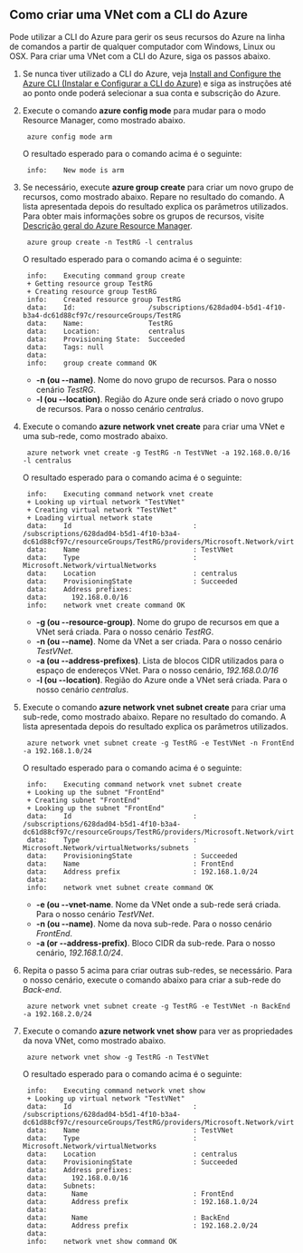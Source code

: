 ## Como criar uma VNet com a CLI do Azure

Pode utilizar a CLI do Azure para gerir os seus recursos do Azure na linha de comandos a partir de qualquer computador com Windows, Linux ou OSX. Para criar uma VNet com a CLI do Azure, siga os passos abaixo.

1. Se nunca tiver utilizado a CLI do Azure, veja [Install and Configure the Azure CLI (Instalar e Configurar a CLI do Azure)](../articles/xplat-cli-install.md) e siga as instruções até ao ponto onde poderá selecionar a sua conta e subscrição do Azure.
2. Execute o comando **azure config mode** para mudar para o modo Resource Manager, como mostrado abaixo.

        azure config mode arm

    O resultado esperado para o comando acima é o seguinte:

        info:    New mode is arm

3. Se necessário, execute **azure group create** para criar um novo grupo de recursos, como mostrado abaixo. Repare no resultado do comando. A lista apresentada depois do resultado explica os parâmetros utilizados. Para obter mais informações sobre os grupos de recursos, visite [Descrição geral do Azure Resource Manager](../articles/virtual-network/resource-group-overview.md#resource-groups).

        azure group create -n TestRG -l centralus

    O resultado esperado para o comando acima é o seguinte:

        info:    Executing command group create
        + Getting resource group TestRG
        + Creating resource group TestRG
        info:    Created resource group TestRG
        data:    Id:                  /subscriptions/628dad04-b5d1-4f10-b3a4-dc61d88cf97c/resourceGroups/TestRG
        data:    Name:                TestRG
        data:    Location:            centralus
        data:    Provisioning State:  Succeeded
        data:    Tags: null
        data:
        info:    group create command OK

    - **-n (ou --name)**. Nome do novo grupo de recursos. Para o nosso cenário *TestRG*.
    - **-l (ou --location)**. Região do Azure onde será criado o novo grupo de recursos. Para o nosso cenário *centralus*.

4. Execute o comando **azure network vnet create** para criar uma VNet e uma sub-rede, como mostrado abaixo. 

        azure network vnet create -g TestRG -n TestVNet -a 192.168.0.0/16 -l centralus

    O resultado esperado para o comando acima é o seguinte:

        info:    Executing command network vnet create
        + Looking up virtual network "TestVNet"
        + Creating virtual network "TestVNet"
        + Loading virtual network state
        data:    Id                              : /subscriptions/628dad04-b5d1-4f10-b3a4-dc61d88cf97c/resourceGroups/TestRG/providers/Microsoft.Network/virtualNetworks/TestVNet2
        data:    Name                            : TestVNet
        data:    Type                            : Microsoft.Network/virtualNetworks
        data:    Location                        : centralus
        data:    ProvisioningState               : Succeeded
        data:    Address prefixes:
        data:      192.168.0.0/16
        info:    network vnet create command OK

    - **-g (ou --resource-group)**. Nome do grupo de recursos em que a VNet será criada. Para o nosso cenário *TestRG*.
    - **-n (ou --name)**. Nome da VNet a ser criada. Para o nosso cenário *TestVNet*.
    - **-a (ou --address-prefixes)**. Lista de blocos CIDR utilizados para o espaço de endereços VNet. Para o nosso cenário, *192.168.0.0/16*
    - **-l (ou --location)**. Região do Azure onde a VNet será criada. Para o nosso cenário *centralus*.

5. Execute o comando **azure network vnet subnet create** para criar uma sub-rede, como mostrado abaixo. Repare no resultado do comando. A lista apresentada depois do resultado explica os parâmetros utilizados.

        azure network vnet subnet create -g TestRG -e TestVNet -n FrontEnd -a 192.168.1.0/24

    O resultado esperado para o comando acima é o seguinte:

        info:    Executing command network vnet subnet create
        + Looking up the subnet "FrontEnd"
        + Creating subnet "FrontEnd"
        + Looking up the subnet "FrontEnd"
        data:    Id                              : /subscriptions/628dad04-b5d1-4f10-b3a4-dc61d88cf97c/resourceGroups/TestRG/providers/Microsoft.Network/virtualNetworks/TestVNet/subnets/FrontEnd
        data:    Type                            : Microsoft.Network/virtualNetworks/subnets
        data:    ProvisioningState               : Succeeded
        data:    Name                            : FrontEnd
        data:    Address prefix                  : 192.168.1.0/24
        data:
        info:    network vnet subnet create command OK

    - **-e (ou --vnet-name**. Nome da VNet onde a sub-rede será criada. Para o nosso cenário *TestVNet*.
    - **-n (ou --name)**. Nome da nova sub-rede. Para o nosso cenário *FrontEnd*.
    - **-a (or --address-prefix)**. Bloco CIDR da sub-rede. Para o nosso cenário, *192.168.1.0/24*.

6. Repita o passo 5 acima para criar outras sub-redes, se necessário. Para o nosso cenário, execute o comando abaixo para criar a sub-rede do *Back-end*.

        azure network vnet subnet create -g TestRG -e TestVNet -n BackEnd -a 192.168.2.0/24

4. Execute o comando **azure network vnet show** para ver as propriedades da nova VNet, como mostrado abaixo.

        azure network vnet show -g TestRG -n TestVNet

    O resultado esperado para o comando acima é o seguinte:

        info:    Executing command network vnet show
        + Looking up virtual network "TestVNet"
        data:    Id                              : /subscriptions/628dad04-b5d1-4f10-b3a4-dc61d88cf97c/resourceGroups/TestRG/providers/Microsoft.Network/virtualNetworks/TestVNet
        data:    Name                            : TestVNet
        data:    Type                            : Microsoft.Network/virtualNetworks
        data:    Location                        : centralus
        data:    ProvisioningState               : Succeeded
        data:    Address prefixes:
        data:      192.168.0.0/16
        data:    Subnets:
        data:      Name                          : FrontEnd
        data:      Address prefix                : 192.168.1.0/24
        data:
        data:      Name                          : BackEnd
        data:      Address prefix                : 192.168.2.0/24
        data:
        info:    network vnet show command OK


<!--HONumber=Sep16_HO3-->


